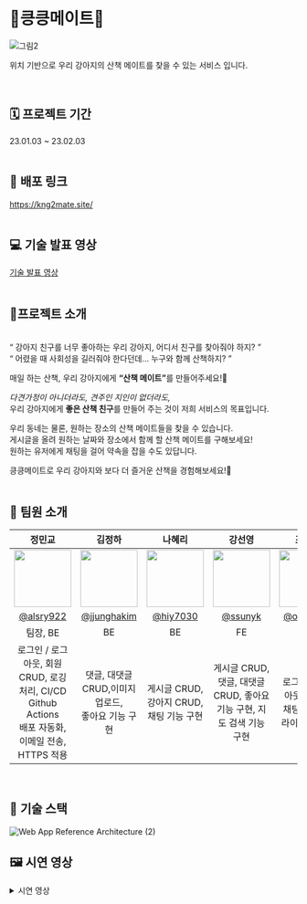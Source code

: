 # 🐾킁킁메이트🐾
![그림2](https://user-images.githubusercontent.com/111368350/215993863-a6600c9d-1b91-4827-99cf-74aac6c0abfa.png)

위치 기반으로 우리 강아지의 산책 메이트를 찾을 수 있는 서비스 입니다.

<br>

## 🗓️ 프로젝트 기간
23.01.03 ~ 23.02.03
<br><br>
## 🔗 배포 링크 
https://kng2mate.site/
<br><br>
## 💻 기술 발표 영상
[기술 발표 영상](https://www.youtube.com/watch?v=pJ8S_4A29_I&feature=youtu.be)
<br><br>

## 🐾프로젝트 소개
<br>
“ 강아지 친구를 너무 좋아하는 우리 강아지, 어디서 친구를 찾아줘야 하지? ”<br>“ 어렸을 때 사회성을 길러줘야 한다던데… 누구와 함께 산책하지? ”</br>


매일 하는 산책, 우리 강아지에게 <b>“산책 메이트”</b>를 만들어주세요!🦮

<i>다견가정이 아니더라도, 견주인 지인이 없더라도,</i>
<br>우리 강아지에게 <b>좋은 산책 친구</b>를 만들어 주는 것이 저희 서비스의 목표입니다.</br>

우리 동네는 물론, 원하는 장소의 산책 메이트들을 찾을 수 있습니다.
<br>게시글을 올려 원하는 날짜와 장소에서 함께 할 산책 메이트를 구해보세요!
<br>원하는 유저에게 채팅을 걸어 약속을 잡을 수도 있답니다.</br>

킁킁메이트로 우리 강아지와 보다 더 즐거운 산책을 경험해보세요!🐾
<br><br>
## 🐶 팀원 소개
|정민교|김정하|나혜리|강선영|조규성|채예린|
|:--------------------:|:--------------------:|:--------------------:|:--------------------:|:--------------------:|:--------------------:|
|<img src = "https://user-images.githubusercontent.com/111368350/215995863-27e3130e-44eb-45e2-bc84-aca4b67d05e8.png" width = "100" height = "100">|<img src = "https://user-images.githubusercontent.com/111368350/215995851-9273a457-684d-4f13-b8dd-0365a2ed6152.png" width = "100" height = "100">|<img src = "https://user-images.githubusercontent.com/111368350/215995858-efc0cdb2-5c36-4a71-8de5-ba5aa5e90d98.png" width = "100" height = "100">|<img src = "https://user-images.githubusercontent.com/111368350/215995869-ac50dedb-4910-485e-aa41-fc6a733004c8.jpg" width = "100" height = "100">|<img src = "https://user-images.githubusercontent.com/111368350/215995860-5bc7e944-8a8e-469a-8ab5-f9934a0dc352.png" width = "100" height = "100">|<img src = "https://user-images.githubusercontent.com/111368350/216020113-0a6401ee-2080-46b4-a5eb-5b09c3879451.jpeg" width = "100" height = "100">|
|[@alsry922](https://github.com/alsry922)|[@jjunghakim](https://github.com/jjunghakim)|[@hiy7030](https://github.com/hiy7030)|[@ssunyk](https://github.com/ssunyk)|[@operat04](https://github.com/operat04)|[@chyerin802](https://github.com/chyerin802)|
|팀장, BE|BE|BE|FE|FE|FE|
|로그인 / 로그아웃, 회원 CRUD, 로깅 처리, CI/CD Github Actions<br> 배포 자동화, 이메일 전송, HTTPS 적용|댓글, 대댓글 CRUD,이미지 업로드,<br> 좋아요 기능 구현|게시글 CRUD, 강아지  CRUD, 채팅 기능 구현|게시글 CRUD, 댓글, 대댓글 CRUD, 좋아요 기능 구현, 지도 검색 기능 구현|로그인 / 로그아웃, 실시간 채팅 구현, 클라이언트 배포|회원 CRUD, 강아지 CRUD, 이미지 업로드, 동 주소 검색 기능|





<br>

## 🔧 기술 스택
  
![Web App Reference Architecture (2)](https://user-images.githubusercontent.com/111368350/216022523-de2d9d2e-4b35-4a9c-9003-ca562e9d587c.png)

## 🖼️ 시연 영상
<details>
  <summary>시연 영상</summary>
  
### 회원 가입

![회원가입](https://user-images.githubusercontent.com/67780354/215999285-d8bc5171-6d53-4178-9920-7c72fc614d34.gif)

### 로그인 / 로그아웃

![로그인 로그아웃](https://user-images.githubusercontent.com/67780354/215999439-e2bda0e8-7f1e-4c08-932e-a11ba1db8127.gif)

### 마이페이지

![로그인 로그아웃](https://user-images.githubusercontent.com/67780354/215999508-c4837b2d-e2d1-46b8-9c75-c19fcaf4200d.gif)

### 강아지 정보 등록

![마이페이지 - 강아지 추가](https://github.com/codestates-seb/seb41_main_006/assets/52372820/90225fa8-163f-41af-b35a-392460e2f441)

### 산책 메이트(위치 기반 검색)

![산책메이트](https://user-images.githubusercontent.com/67780354/215999597-b87009bc-a948-40d8-8925-1a643d8ea302.gif)

### 산책 모임(위치 기반 검색)

![산책모임](https://user-images.githubusercontent.com/67780354/216001499-6e42df53-04de-4f7b-979f-7e126cee5209.gif)

### 게시글 작성

![게시글 작성](https://user-images.githubusercontent.com/67780354/216002049-b112ca35-d96d-48ce-b5e3-510b52163b32.gif)

### 댓글 작성

![댓글 작성](https://user-images.githubusercontent.com/67780354/216001605-774c0330-cb51-43e8-88da-574f8d963e33.gif)

### 좋아요

![좋아요](https://user-images.githubusercontent.com/67780354/216002394-b1169af3-cf45-4ef9-a8d4-5a0af7e269d9.gif)

### 채팅

![채팅](https://user-images.githubusercontent.com/67780354/216002190-8cf341e0-3420-4ea0-a2b7-3fe776ba1887.gif)
</details>
